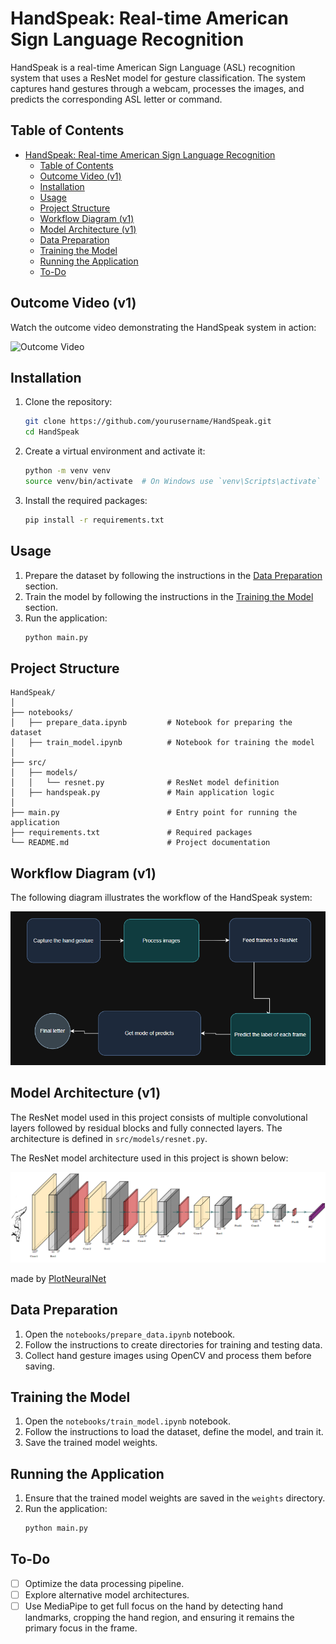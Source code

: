 # HandSpeak: Real-time American Sign Language Recognition

HandSpeak is a real-time American Sign Language (ASL) recognition system that uses a ResNet model for gesture classification. The system captures hand gestures through a webcam, processes the images, and predicts the corresponding ASL letter or command.

## Table of Contents
- [HandSpeak: Real-time American Sign Language Recognition](#handspeak-real-time-american-sign-language-recognition)
  - [Table of Contents](#table-of-contents)
  - [Outcome Video (v1)](#outcome-video-v1)
  - [Installation](#installation)
  - [Usage](#usage)
  - [Project Structure](#project-structure)
  - [Workflow Diagram (v1)](#workflow-diagram-v1)
  - [Model Architecture (v1)](#model-architecture-v1)
  - [Data Preparation](#data-preparation)
  - [Training the Model](#training-the-model)
  - [Running the Application](#running-the-application)
  - [To-Do](#to-do)


## Outcome Video (v1)

Watch the outcome video demonstrating the HandSpeak system in action:

![Outcome Video](https://github.com/user-attachments/assets/7d7a1891-cb72-4a78-b87b-ac567453e443)

## Installation

1. Clone the repository:
    ```bash
    git clone https://github.com/yourusername/HandSpeak.git
    cd HandSpeak
    ```

2. Create a virtual environment and activate it:
    ```bash
    python -m venv venv
    source venv/bin/activate  # On Windows use `venv\Scripts\activate`
    ```

3. Install the required packages:
    ```bash
    pip install -r requirements.txt
    ```

## Usage

1. Prepare the dataset by following the instructions in the [Data Preparation](#data-preparation) section.
2. Train the model by following the instructions in the [Training the Model](#training-the-model) section.
3. Run the application:
    ```bash
    python main.py
    ```

## Project Structure

```
HandSpeak/
│
├── notebooks/
│   ├── prepare_data.ipynb         # Notebook for preparing the dataset
│   ├── train_model.ipynb          # Notebook for training the model
│
├── src/
│   ├── models/
│   │   └── resnet.py              # ResNet model definition
│   ├── handspeak.py               # Main application logic
│
├── main.py                        # Entry point for running the application
├── requirements.txt               # Required packages
└── README.md                      # Project documentation
```

## Workflow Diagram (v1)

The following diagram illustrates the workflow of the HandSpeak system:

![Workflow Diagram](assets/workflow/v1/workflow_diagram.png)

## Model Architecture (v1)

The ResNet model used in this project consists of multiple convolutional layers followed by residual blocks and fully connected layers. The architecture is defined in `src/models/resnet.py`.

The ResNet model architecture used in this project is shown below:

![Model Architecture](assets/workflow/v1/ResNet_architecture.png)

made by [PlotNeuralNet](https://github.com/HarisIqbal88/PlotNeuralNet)

## Data Preparation

1. Open the `notebooks/prepare_data.ipynb` notebook.
2. Follow the instructions to create directories for training and testing data.
3. Collect hand gesture images using OpenCV and process them before saving.

## Training the Model

1. Open the `notebooks/train_model.ipynb` notebook.
2. Follow the instructions to load the dataset, define the model, and train it.
3. Save the trained model weights.

## Running the Application

1. Ensure that the trained model weights are saved in the `weights` directory.
2. Run the application:
    ```bash
    python main.py
    ```

## To-Do

- [ ] Optimize the data processing pipeline.
- [ ] Explore alternative model architectures.
- [ ] Use MediaPipe to get full focus on the hand by detecting hand landmarks, cropping the hand region, and ensuring it remains the primary focus in the frame.